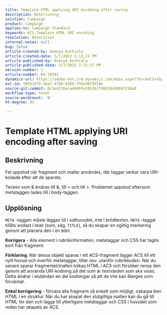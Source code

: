 ```yaml
---
title: Template HTML applying URI encoding after saving
description: Beskrivning
solution: Campaign
product: Campaign
applies-to: Campaign Standard
keywords: KCS,Template HTML URI encoding
resolution: Resolution
internal-notes: null
bug: false
article-created-by: Ananya Kuthiala
article-created-date: 5/7/2022 3:13:23 PM
article-published-by: Ananya Kuthiala
article-published-date: 5/7/2022 3:15:37 PM
version-number: 1
article-number: KA-19391
dynamics-url: https://adobe-ent.crm.dynamics.com/main.aspx?forceUCI=1&pagetype=entityrecord&etn=knowledgearticle&id=1e20da38-18ce-ec11-a7b5-0022480a8e40
exl-id: 39f6157b-26a7-47b8-9388-792e3870d78e
source-git-commit: 0c3e421beca46d9fe1952b1f98538a50697216a0
workflow-type: tm+mt
source-wordcount: '0'
ht-degree: 0%

---
```


# Template HTML applying URI encoding after saving

## Beskrivning


Fel uppstod när fragment och mallar användes, där taggar verkar vara URI-kodade efter att de sparats.

Tecken som &amp; ändras till &amp;, till &lt; och till >. Problemet uppstod eftersom metataggen lades till i body-taggen.


## Upplösning


`META` -taggen måste läggas till i sidhuvudet, inte i brödtexten. `META` -taggar tillåts endast i `HEAD` (som, säg, `TITLE`), så du skapar en ogiltig markering genom att placera den i en `BODY`.



<b>Korrigera</b> - Alla element i rubrikinformation, metataggar och CSS har tagits bort från fragment.

<b>Förklaring</b>: När dessa objekt sparas i ett ACS-fragment lägger ACS till ett nytt huvud och överför metataggar, titlar osv. utanför rubrikkoden. När du senare sparar fragmentet/mallen tolkas HTML i ACS och försöker rensa den genom att använda URI-kodning på det som är textvärden som ska visas. Detta ändrar i slutändan en del kodningar så att de inte kan återges som förväntat.

<b>Enkel korrigering</b> - förvara alla fragment så enkelt som möjligt, oskarpa ben HTML i en struktur. När du har skapat den slutgiltiga mallen kan du gå till HTML för den och lägga till ytterligare metataggar och CSS i huvudet som redan har skapats av ACS.
